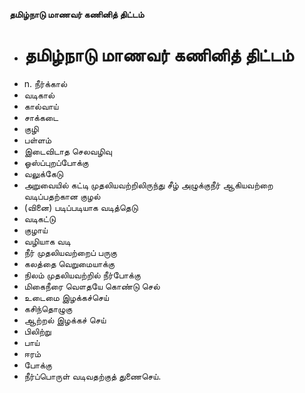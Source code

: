 **தமிழ்நாடு மாணவர் கணினித் திட்டம்**
- # தமிழ்நாடு மாணவர் கணினித் திட்டம்
- n.  நீர்க்கால்
- வடிகால்
- கால்வாய்
- சாக்கடை
- குழி
- பள்ளம்
- இடைவிடாத செலவழிவு
- ஓஸ்ப்புறப்போக்கு
- வலுக்கேடு
- அறுவையில் கட்டி முதலியவற்றிலிருந்து சீழ் அழுக்குநீர் ஆகியவற்றை வடிப்பதற்கான குழல்
- (வினை) படிப்படியாக வடித்தெடு
- வடிகட்டு
- குழாய்
- வழியாக வடி
- நீர் முதலியவற்றைப் பருகு
- கலத்தை வெறுமையாக்கு
- நிலம் முதலியவற்றில் நீர்போக்கு
- மிகைநீரை வௌதயே கொண்டு செல்
- உடைமை இழக்கச்செய்
- கசிந்தொழுகு
- ஆற்றல் இழக்கச் செய்
- பிலிற்று
- பாய்
- ஈரம்
- போக்கு
- நீர்ப்பொருள் வடிவதற்குத் துணைசெய்.

